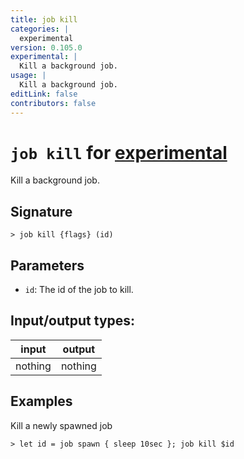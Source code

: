 ```yaml
---
title: job kill
categories: |
  experimental
version: 0.105.0
experimental: |
  Kill a background job.
usage: |
  Kill a background job.
editLink: false
contributors: false
---
```

<!-- This file is automatically generated. Please edit the command in https://github.com/nushell/nushell instead. -->

# `job kill` for [experimental](/commands/categories/experimental.md)

<div class='command-title'>Kill a background job.</div>

## Signature

```> job kill {flags} (id)```

## Parameters

 -  `id`: The id of the job to kill.


## Input/output types:

| input   | output  |
| ------- | ------- |
| nothing | nothing |
## Examples

Kill a newly spawned job
```nu
> let id = job spawn { sleep 10sec }; job kill $id

```
